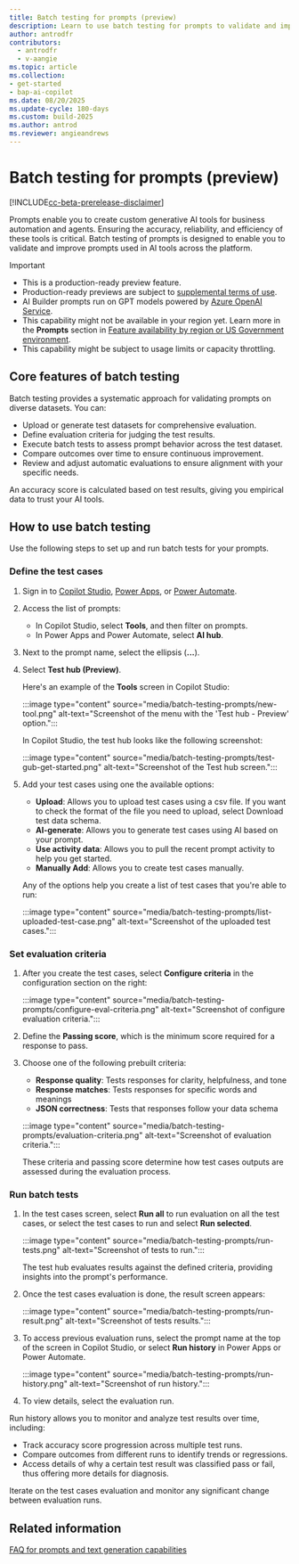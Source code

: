 ```yaml
---
title: Batch testing for prompts (preview)
description: Learn to use batch testing for prompts to validate and improve prompts used in AI tools across the platform.
author: antrodfr
contributors:
  - antrodfr
  - v-aangie
ms.topic: article
ms.collection: 
- get-started
- bap-ai-copilot
ms.date: 08/20/2025
ms.update-cycle: 180-days
ms.custom: build-2025
ms.author: antrod
ms.reviewer: angieandrews
---
```


# Batch testing for prompts (preview)

[!INCLUDE[cc-beta-prerelease-disclaimer](./includes/cc-beta-prerelease-disclaimer.md)]

Prompts enable you to create custom generative AI tools for business automation and agents. Ensuring the accuracy, reliability, and efficiency of these tools is critical. Batch testing of prompts is designed to enable you to validate and improve prompts used in AI tools across the platform.

> [!IMPORTANT]
>- This is a production-ready preview feature.
>- Production-ready previews are subject to [supplemental terms of use](https://go.microsoft.com/fwlink/?linkid=2189520).
>- AI Builder prompts run on GPT models powered by [Azure OpenAI Service](/azure/ai-services/openai/whats-new).
>- This capability might not be available in your region yet. Learn more in the **Prompts** section in [Feature availability by region or US Government environment](availability-region.md#prompts).
>- This capability might be subject to usage limits or capacity throttling.

## Core features of batch testing

Batch testing provides a systematic approach for validating prompts on diverse datasets. You can:

- Upload or generate test datasets for comprehensive evaluation.
- Define evaluation criteria for judging the test results.
- Execute batch tests to assess prompt behavior across the test dataset.
- Compare outcomes over time to ensure continuous improvement.
- Review and adjust automatic evaluations to ensure alignment with your specific needs.

An accuracy score is calculated based on test results, giving you empirical data to trust your AI tools.

## How to use batch testing

Use the following steps to set up and run batch tests for your prompts.

### Define the test cases

1. Sign in to [Copilot Studio](https://copilotstudio.microsoft.com), [Power Apps](https://make.powerapps.com), or [Power Automate](https://make.powerautomate.com).
1. Access the list of prompts:
   - In Copilot Studio, select **Tools**, and then filter on prompts.
   - In Power Apps and Power Automate, select **AI hub**.

1. Next to the prompt name, select the ellipsis (**...**).
1. Select **Test hub (Preview)**.

    Here's an example of the **Tools** screen in Copilot Studio:

    :::image type="content" source="media/batch-testing-prompts/new-tool.png" alt-text="Screenshot of the menu with the 'Test hub - Preview' option.":::

    In Copilot Studio, the test hub looks like the following screenshot:

    :::image type="content" source="media/batch-testing-prompts/test-gub-get-started.png" alt-text="Screenshot of the Test hub screen.":::

1. Add your test cases using one the available options:
   - **Upload**: Allows you to upload test cases using a csv file. If you want to check the format of the file you need to upload, select Download test data schema.
   - **AI-generate**: Allows you to generate test cases using AI based on your prompt.
   - **Use activity data**: Allows you to pull the recent prompt activity to help you get started.
   - **Manually Add**: Allows you to create test cases manually.

   Any of the options help you create a list of test cases that you're able to run:

   :::image type="content" source="media/batch-testing-prompts/list-uploaded-test-case.png" alt-text="Screenshot of the uploaded test cases.":::

### Set evaluation criteria

1. After you create the test cases, select **Configure criteria** in the configuration section on the right:

    :::image type="content" source="media/batch-testing-prompts/configure-eval-criteria.png" alt-text="Screenshot of configure evaluation criteria.":::

1. Define the **Passing score**, which is the minimum score required for a response to pass.

1. Choose one of the following prebuilt criteria:
    - **Response quality**: Tests responses for clarity, helpfulness, and tone
    - **Response matches**: Tests responses for specific words and meanings
    - **JSON correctness**: Tests that responses follow your data schema

    :::image type="content" source="media/batch-testing-prompts/evaluation-criteria.png" alt-text="Screenshot of evaluation criteria.":::

    These criteria and passing score determine how test cases outputs are assessed during the evaluation process.

### Run batch tests

1. In the test cases screen, select **Run all** to run evaluation on all the test cases, or select the test cases to run and select **Run selected**.

    :::image type="content" source="media/batch-testing-prompts/run-tests.png" alt-text="Screenshot of tests to run.":::

   The test hub evaluates results against the defined criteria, providing insights into the prompt's performance.

1. Once the test cases evaluation is done, the result screen appears:

    :::image type="content" source="media/batch-testing-prompts/run-result.png" alt-text="Screenshot of tests results.":::

1. To access previous evaluation runs, select the prompt name at the top of the screen in Copilot Studio, or select **Run history** in Power Apps or Power Automate.

    :::image type="content" source="media/batch-testing-prompts/run-history.png" alt-text="Screenshot of run history.":::

1. To view details, select the evaluation run.

Run history allows you to monitor and analyze test results over time, including:

- Track accuracy score progression across multiple test runs.
- Compare outcomes from different runs to identify trends or regressions.
- Access details of why a certain test result was classified pass or fail, thus offering more details for diagnosis.

Iterate on the test cases evaluation and monitor any significant change between evaluation runs.

## Related information

[FAQ for prompts and text generation capabilities](faqs-text-generation.md)

